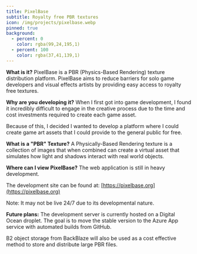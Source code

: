 ```yaml
---
title: PixelBase
subtitle: Royalty free PBR textures
icon: /img/projects/pixelbase.webp
pinned: true
background:
  - percent: 0
    color: rgba(99,24,195,1) 
  - percent: 100
    color: rgba(37,41,139,1)
---
```

**What is it?**
PixelBase is a PBR (Physics-Based Rendering) texture distribution platform.
PixelBase aims to reduce barriers for solo game developers and visual effects artists by providing easy access to royalty free textures.

**Why are you developing it?**
When I first got into game development, I found it incredibly difficult to engage in the creative process due to the time and cost investments required to create each game asset.

Because of this, I decided I wanted to develop a platform where I could create game art assets that I could provide to the general public for free.

**What is a "PBR" Texture?**
A Physically-Based Rendering texture is a collection of images that when combined can create a virtual asset that simulates how light and shadows interact with real world objects.

**Where can I view PixelBase?**
The web application is still in heavy development.

The development site can be found at: [https://pixelbase.org](https://pixelbase.org)

Note: It may not be live 24/7 due to its developmental nature.

**Future plans:**
The development server is currently hosted on a Digital Ocean droplet. The goal is to move the stable version to the Azure App service with automated builds from GitHub.

B2 object storage from BackBlaze will also be used as a cost effective method to store and distribute large PBR files.